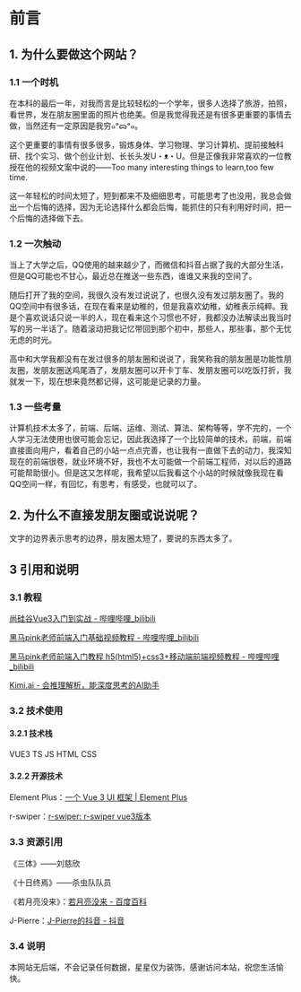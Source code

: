 # 前言

## 1. 为什么要做这个网站？

### 1.1 一个时机

在本科的最后一年，对我而言是比较轻松的一个学年，很多人选择了旅游，拍照，看世界，发在朋友圈里面的照片也绝美。但是我觉得我还是有很多更重要的事情去做，当然还有一定原因是我穷๑ᵒᯅᵒ๑。

这个更重要的事情有很多很多，锻炼身体、学习物理、学习计算机、提前接触科研、找个实习、做个创业计划、长长头发U・ᴥ・U。但是正像我非常喜欢的一位教授在他的视频文案中说的——Too many interesting things to learn,too few time.

这一年轻松的时间太短了，短到都来不及细细思考，可能思考了也没用，我总会做出一个后悔的选择，因为无论选择什么都会后悔，能抓住的只有利用好时间，把一个后悔的选择做下去。

### 1.2 一次触动

当上了大学之后，QQ使用的越来越少了，而微信和抖音占据了我的大部分生活，但是QQ可能也不甘心，最近总在推送一些东西，谁谁又来我的空间了。

随后打开了我的空间，我很久没有发过说说了，也很久没有发过朋友圈了。我的QQ空间中有很多话，在现在看来是幼稚的，但是我喜欢幼稚，幼稚表示纯粹。我是个喜欢说话只说一半的人，现在看来这个习惯也不好，我都没办法解读出我当时写的另一半话了。随着滚动把我记忆带回到那个初中，那些人，那些事，那个无忧无虑的时光。

高中和大学我都没有在发过很多的朋友圈和说说了，我笑称我的朋友圈是功能性朋友圈，发朋友圈送鸡尾酒了，发朋友圈可以开卡丁车、发朋友圈可以吃饭打折，我就发一下，现在想来竟然都记得，这可能是记录的力量。

### 1.3 一些考量

计算机技术太多了，前端、后端、运维、测试、算法、架构等等，学不完的，一个人学习无法使用也很可能会忘记，因此我选择了一个比较简单的技术，前端，前端直接面向用户，看着自己的小站一点点完善，也让我有一直做下去的动力，我深知现在的前端很卷，就业环境不好，我也不太可能做一个前端工程师，对以后的道路可能帮助很小。但是这又怎样呢，我希望以后我看这个小站的时候就像我现在看QQ空间一样，有回忆，有思考，有感受，也就可以了。

## 2. 为什么不直接发朋友圈或说说呢？

文字的边界表示思考的边界，朋友圈太短了，要说的东西太多了。

## 3 引用和说明

### 3.1 教程

[尚硅谷Vue3入门到实战 - 哔哩哔哩_bilibili](https://www.bilibili.com/video/BV1Za4y1r7KE?spm_id_from=333.788.videopod.episodes&vd_source=d8731095ca7745d789cdf83e49855df0)

[黑马pink老师前端入门基础视频教程 - 哔哩哔哩_bilibili](https://www.bilibili.com/video/BV1Sy4y1C7ha?spm_id_from=333.788.videopod.episodes&vd_source=d8731095ca7745d789cdf83e49855df0)

[黑马pink老师前端入门教程 h5(html5)+css3+移动端前端视频教程 - 哔哩哔哩_bilibili](https://www.bilibili.com/video/BV14J4114768?spm_id_from=333.788.videopod.episodes&vd_source=d8731095ca7745d789cdf83e49855df0)

[Kimi.ai - 会推理解析，能深度思考的AI助手](https://kimi.moonshot.cn/)

### 3.2 技术使用

#### 3.2.1 技术栈

VUE3 TS JS HTML CSS

#### 3.2.2 开源技术

Element Plus：[一个 Vue 3 UI 框架 | Element Plus](https://element-plus.org/zh-CN/)

r-swiper：[r-swiper: r-swiper vue3版本](https://gitee.com/yan_wen_ran/r-swiper)

### 3.3 资源引用

《三体》——刘慈欣

《十日终焉》——杀虫队队员

《若月亮没来》：[若月亮没来 - 百度百科](https://baike.baidu.com/item/%E8%8B%A5%E6%9C%88%E4%BA%AE%E6%B2%A1%E6%9D%A5/64384473)

J-Pierre：[J-Pierre的抖音 - 抖音](https://www.douyin.com/user/MS4wLjABAAAAKU25h1oxuGOimLug0RlerRsrY6x2ZRC-u9h7rCNfUAs)

### 3.4 说明

本网站无后端，不会记录任何数据，星星仅为装饰，感谢访问本站，祝您生活愉快。
